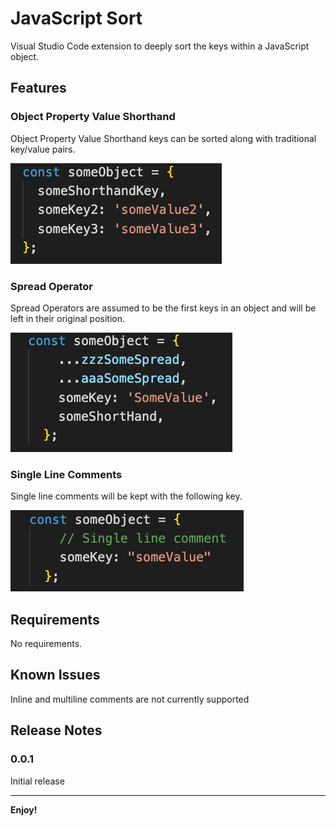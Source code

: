 # JavaScript Sort

Visual Studio Code extension to deeply sort the keys within a JavaScript object.

## Features

### Object Property Value Shorthand

Object Property Value Shorthand keys can be sorted along with traditional key/value pairs.

![Object Property Value Shorthand](images/object-property-value-shorthand.png)

### Spread Operator

Spread Operators are assumed to be the first keys in an object and will be left in their original position.

![Spread Operators](images/spread-operator.png)

### Single Line Comments

Single line comments will be kept with the following key.

![Single line comment](images/single-line-comment.png)

## Requirements

No requirements.

## Known Issues

Inline and multiline comments are not currently supported

## Release Notes

### 0.0.1

Initial release

---

**Enjoy!**

